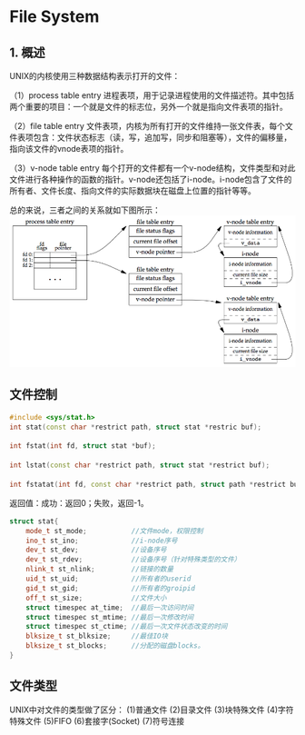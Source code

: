 # File System
## 1. 概述
UNIX的内核使用三种数据结构表示打开的文件：

（1）process table entry
    进程表项，用于记录进程使用的文件描述符。其中包括两个重要的项目：一个就是文件的标志位，另外一个就是指向文件表项的指针。

（2）file table entry
    文件表项，内核为所有打开的文件维持一张文件表，每个文件表项包含：文件状态标志（读，写，追加写，同步和阻塞等），文件的偏移量，指向该文件的vnode表项的指针。

（3）v-node table entry
    每个打开的文件都有一个v-node结构，文件类型和对此文件进行各种操作的函数的指针。v-node还包括了i-node。i-node包含了文件的所有者、文件长度、指向文件的实际数据块在磁盘上位置的指针等等。

总的来说，三者之间的关系就如下图所示：
![内核数据结构关系](figure_3.7.png)
## 文件控制
```C++
#include <sys/stat.h>
int stat(const char *restrict path, struct stat *restric buf);

int fstat(int fd, struct stat *buf);

int lstat(const char *restrict path, struct stat *restrict buf);

int fstatat(int fd, const char *restrict path, struct path *restrict buf, int flag);
```
返回值：成功：返回0；失败，返回-1。

```C++
struct stat{
    mode_t st_mode;           //文件mode，权限控制
    ino_t st_ino;             //i-node序号
    dev_t st_dev;             //设备序号
    dev_t st_rdev;            //设备序号（针对特殊类型的文件）
    nlink_t st_nlink;         //链接的数量
    uid_t st_uid;             //所有者的userid
    gid_t st_gid;             //所有者的groipid
    off_t st_size;            //文件大小
    struct timespec at_time;  //最后一次访问时间
    struct timespec st_mtime; //最后一次修改时间
    struct timespec st_ctime; //最后一次文件状态改变的时间
    blksize_t st_blksize;     //最佳IO块
    blksize_t st_blocks;      //分配的磁盘blocks。
}
```
## 文件类型
UNIX中对文件的类型做了区分：
(1)普通文件
(2)目录文件
(3)块特殊文件
(4)字符特殊文件
(5)FIFO
(6)套接字(Socket)
(7)符号连接